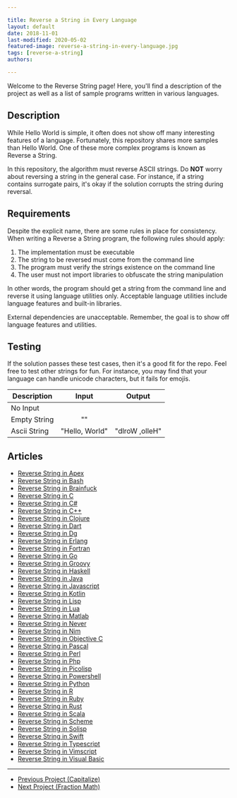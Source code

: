 ```yaml
---

title: Reverse a String in Every Language
layout: default
date: 2018-11-01
last-modified: 2020-05-02
featured-image: reverse-a-string-in-every-language.jpg
tags: [reverse-a-string]
authors:

---
```


Welcome to the Reverse String page! Here, you'll find a description of the project as well as a list of sample programs written in various languages.

## Description

While Hello World is simple, it often does not show off many interesting
features of a language. Fortunately, this repository shares more samples than
Hello World. One of these more complex programs is known as Reverse a String.

In this repository, the algorithm must reverse ASCII strings. Do **NOT**
worry about reversing a string in the general case. For instance, if a string
contains surrogate pairs, it's okay if the solution corrupts the string during reversal.


## Requirements

Despite the explicit name, there are some rules in place for consistency.
When writing a Reverse a String program, the following rules should apply:

1. The implementation must be executable
2. The string to be reversed must come from the command line
3. The program must verify the strings existence on the command line
4. The user must not import libraries to obfuscate the string manipulation

In other words, the program should get a string from the command line and
reverse it using language utilities only. Acceptable language utilities include
language features and built-in libraries.

External dependencies are unacceptable. Remember, the goal is to show off language
features and utilities.


## Testing

If the solution passes these test cases, then it's a good fit for the repo.
Feel free to test other strings for fun. For instance, you may find that
your language can handle unicode characters, but it fails for emojis.

| Description  |      Input     |     Output     |
| ------------ | :------------: | :------------: |
| No Input     |                |                |
| Empty String |       ""       |                |
| Ascii String | "Hello, World" | "dlroW ,olleH" |


## Articles

- [Reverse String in Apex](https://sampleprograms.io/projects/reverse-string/apex)
- [Reverse String in Bash](https://sampleprograms.io/projects/reverse-string/bash)
- [Reverse String in Brainfuck](https://sampleprograms.io/projects/reverse-string/brainfuck)
- [Reverse String in C](https://sampleprograms.io/projects/reverse-string/c)
- [Reverse String in C#](https://sampleprograms.io/projects/reverse-string/c-sharp)
- [Reverse String in C++](https://sampleprograms.io/projects/reverse-string/c-plus-plus)
- [Reverse String in Clojure](https://sampleprograms.io/projects/reverse-string/clojure)
- [Reverse String in Dart](https://sampleprograms.io/projects/reverse-string/dart)
- [Reverse String in Dg](https://sampleprograms.io/projects/reverse-string/dg)
- [Reverse String in Erlang](https://sampleprograms.io/projects/reverse-string/erlang)
- [Reverse String in Fortran](https://sampleprograms.io/projects/reverse-string/fortran)
- [Reverse String in Go](https://sampleprograms.io/projects/reverse-string/go)
- [Reverse String in Groovy](https://sampleprograms.io/projects/reverse-string/groovy)
- [Reverse String in Haskell](https://sampleprograms.io/projects/reverse-string/haskell)
- [Reverse String in Java](https://sampleprograms.io/projects/reverse-string/java)
- [Reverse String in Javascript](https://sampleprograms.io/projects/reverse-string/javascript)
- [Reverse String in Kotlin](https://sampleprograms.io/projects/reverse-string/kotlin)
- [Reverse String in Lisp](https://sampleprograms.io/projects/reverse-string/lisp)
- [Reverse String in Lua](https://sampleprograms.io/projects/reverse-string/lua)
- [Reverse String in Matlab](https://sampleprograms.io/projects/reverse-string/matlab)
- [Reverse String in Never](https://sampleprograms.io/projects/reverse-string/never)
- [Reverse String in Nim](https://sampleprograms.io/projects/reverse-string/nim)
- [Reverse String in Objective C](https://sampleprograms.io/projects/reverse-string/objective-c)
- [Reverse String in Pascal](https://sampleprograms.io/projects/reverse-string/pascal)
- [Reverse String in Perl](https://sampleprograms.io/projects/reverse-string/perl)
- [Reverse String in Php](https://sampleprograms.io/projects/reverse-string/php)
- [Reverse String in Picolisp](https://sampleprograms.io/projects/reverse-string/picolisp)
- [Reverse String in Powershell](https://sampleprograms.io/projects/reverse-string/powershell)
- [Reverse String in Python](https://sampleprograms.io/projects/reverse-string/python)
- [Reverse String in R](https://sampleprograms.io/projects/reverse-string/r)
- [Reverse String in Ruby](https://sampleprograms.io/projects/reverse-string/ruby)
- [Reverse String in Rust](https://sampleprograms.io/projects/reverse-string/rust)
- [Reverse String in Scala](https://sampleprograms.io/projects/reverse-string/scala)
- [Reverse String in Scheme](https://sampleprograms.io/projects/reverse-string/scheme)
- [Reverse String in Solisp](https://sampleprograms.io/projects/reverse-string/solisp)
- [Reverse String in Swift](https://sampleprograms.io/projects/reverse-string/swift)
- [Reverse String in Typescript](https://sampleprograms.io/projects/reverse-string/typescript)
- [Reverse String in Vimscript](https://sampleprograms.io/projects/reverse-string/vimscript)
- [Reverse String in Visual Basic](https://sampleprograms.io/projects/reverse-string/visual-basic)

---

<nav class="project-nav">

- [Previous Project (Capitalize)](https://sampleprograms.io/projects/capitalize)
- [Next Project (Fraction Math)](https://sampleprograms.io/projects/fraction-math)

</nav>